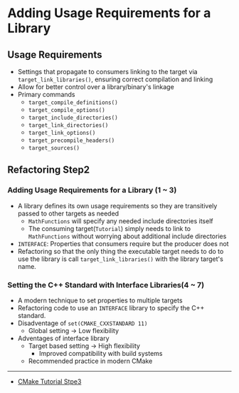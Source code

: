 # Adding Usage Requirements for a Library
## Usage Requirements
- Settings that propagate to consumers linking to the target via `target_link_libraries()`, ensuring correct compilation and linking
- Allow for better control over a library/binary's linkage
- Primary commands
    - `target_compile_definitions()`
    - `target_compile_options()`
    - `target_include_directories()`
    - `target_link_directories()`
    - `target_link_options()`
    - `target_precompile_headers()`
    - `target_sources()`

## Refactoring Step2
### Adding Usage Requirements for a Library (1 ~ 3)
- A library defines its own usage requirements so they are transitively passed to other targets as needed
    - `MathFunctions` will specify any needed include directories itself
    - The consuming target(`Tutorial`) simply needs to link to `MathFunctions` without worrying about additional include directories
- `INTERFACE`: Properties that consumers require but the producer does not
- Refactoring so that the only thing the executable target needs to do to use the library is call `target_link_libraries()` with the library target's name.

### Setting the C++ Standard with Interface Libraries(4 ~ 7)
- A modern technique to set properties to multiple targets
- Refactoring code to use an `INTERFACE` library to specify the C++ standard.
- Disadventage of `set(CMAKE_CXXSTANDARD 11)`
    - Global setting -> Low flexibility
- Adventages of interface library
    - Target based setting -> High flexibility
        - Improved compatibility with build systems
    - Recommended practice in modern CMake

---
- [CMake Tutorial Stpe3](https://cmake.org/cmake/help/latest/guide/tutorial/Adding%20a%20Library.html)
